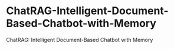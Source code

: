 # ChatRAG-Intelligent-Document-Based-Chatbot-with-Memory
ChatRAG: Intelligent Document-Based Chatbot with Memory
